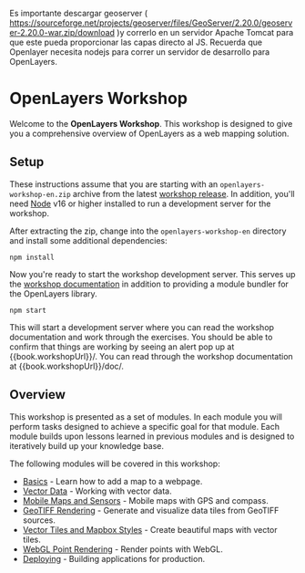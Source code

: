 Es importante descargar geoserver ( https://sourceforge.net/projects/geoserver/files/GeoServer/2.20.0/geoserver-2.20.0-war.zip/download )y correrlo en un servidor Apache Tomcat para que este pueda proporcionar las capas directo al JS. Recuerda que Openlayer necesita nodejs para correr un servidor de desarrollo para OpenLayers.

# OpenLayers Workshop

Welcome to the **OpenLayers Workshop**. This workshop is designed to give you a comprehensive overview of OpenLayers as a web mapping solution.

## Setup

These instructions assume that you are starting with an `openlayers-workshop-en.zip` archive from the latest [workshop release](https://github.com/openlayers/workshop/releases).  In addition, you'll need [Node](https://nodejs.org/) v16 or higher installed to run a development server for the workshop.

After extracting the zip, change into the `openlayers-workshop-en` directory and install some additional dependencies:

    npm install

Now you're ready to start the workshop development server.  This serves up the [workshop documentation]({{book.workshopUrl}}/doc/) in addition to providing a module bundler for the OpenLayers library.

    npm start

This will start a development server where you can read the workshop documentation and work through the exercises.  You should be able to confirm that things are working by seeing an alert pop up at {{book.workshopUrl}}/.  You can read through the workshop documentation at {{book.workshopUrl}}/doc/.

## Overview

This workshop is presented as a set of modules.  In each module you will perform tasks designed to achieve a specific goal for that module.  Each module builds upon lessons learned in previous modules and is designed to iteratively build up your knowledge base.

The following modules will be covered in this workshop:

* [Basics](basics/README.md) - Learn how to add a map to a webpage.
* [Vector Data](vector/README.md) - Working with vector data.
* [Mobile Maps and Sensors](mobile/README.md) - Mobile maps with GPS and compass.
* [GeoTIFF Rendering](cog/README.md) - Generate and visualize data tiles from GeoTIFF sources.
* [Vector Tiles and Mapbox Styles](vectortile/README.md) - Create beautiful maps with vector tiles.
* [WebGL Point Rendering](webgl/README.md) - Render points with WebGL.
* [Deploying](deploying/README.md) - Building applications for production.
